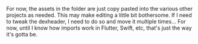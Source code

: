 For now, the assets in the folder are just copy pasted into the various other projects as needed. This may make editing a little bit bothersome. If I need to tweak the dexheader, I need to do so and move it multiple times... For now, until I know how imports work in Flutter, Swift, etc, that's just the way it's gotta be.
